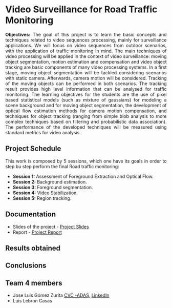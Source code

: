 # Video Surveillance for Road Traffic Monitoring

<p align="justify"><b>Objectives:</b> The goal of this project is to learn the basic
concepts and techniques related to video sequences
processing, mainly for surveillance applications. We will focus on video sequences
from outdoor scenarios, with the application of traffic monitoring in mind. The main
techniques of video processing will be applied in the context of video surveillance: moving
object segmentation, motion estimation and compensation and video object tracking
are basic components of many video processing systems. In a first stage, moving object
segmentation will be tackled considering scenarios with static camera. Afterwards, camera
motion will be considered. Tracking of the moving objects can be performed in both
scenarios. The tracking result provides high level information that can be analysed for
traffic monitoring. The learning objectives for the students are the use of pixel based
statistical models (such as mixture of gaussians) for modeling a scene background and for
moving object segmentation, the development of optical flow estimation methods for camera
motion compensation, and techniques for object tracking (ranging from simple blob
analysis to more complex techniques based on filtering and probabilistic data association).
The performance of the developed techniques will be measured using standard metrics for
video analysis.</p>

## Project Schedule

<p align="justify">This work is composed by 5 sessions, which one have its goals in order to step bu step perform the
final Road traffic monitoring:</p>

*   **Session 1:** Assessment of Foreground Extraction and Optical Flow.
*   **Session 2:** Background estimation.
*   **Session 3:** Foreground segmentation.
*   **Session 4:** Video Stabilization.
*   **Session 5:** Region tracking.

## Documentation

* Slides of the project - [Project Slides]()
* Report - [Project Report]()

## Results obtained

## Conclusions

## Team 4 members
* Jose Luis Gómez Zurita [CVC -ADAS](http://adas.cvc.uab.es/elektra/enigma-team/jose-luis-gomez/), [LinkedIn](https://www.linkedin.com/in/jose-luis-gomez-zurita-7101b1130)
* Luis Lebron Casas
